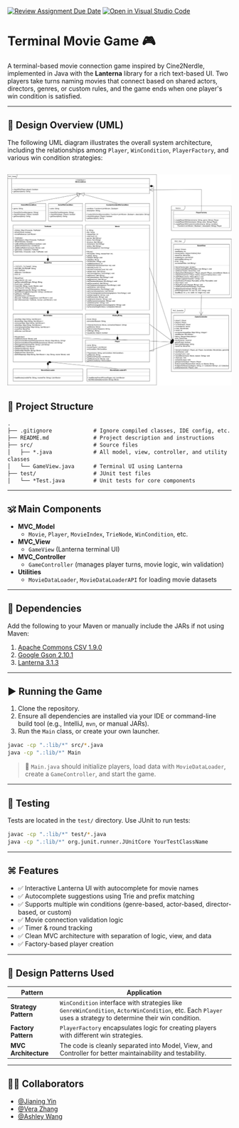 
[![Review Assignment Due Date](https://classroom.github.com/assets/deadline-readme-button-22041afd0340ce965d47ae6ef1cefeee28c7c493a6346c4f15d667ab976d596c.svg)](https://classroom.github.com/a/nK589Lr0)
[![Open in Visual Studio Code](https://classroom.github.com/assets/open-in-vscode-2e0aaae1b6195c2367325f4f02e2d04e9abb55f0b24a779b69b11b9e10269abc.svg)](https://classroom.github.com/online_ide?assignment_repo_id=18841672&assignment_repo_type=AssignmentRepo)

# Terminal Movie Game 🎮

A terminal-based movie connection game inspired by Cine2Nerdle, implemented in Java with the **Lanterna** library for a rich text-based UI. Two players take turns naming movies that connect based on shared actors, directors, genres, or custom rules, and the game ends when one player's win condition is satisfied.

---
## 📐 Design Overview (UML)

The following UML diagram illustrates the overall system architecture, including the relationships among `Player`, `WinCondition`, `PlayerFactory`, and various win condition strategies:

![UML Diagram](./CIT5940FinalProject.jpg)
---
## 📂 Project Structure

```
.
├── .gitignore             # Ignore compiled classes, IDE config, etc.
├── README.md              # Project description and instructions
├── src/                   # Source files
│   ├── *.java             # All model, view, controller, and utility classes
│   └── GameView.java      # Terminal UI using Lanterna
├── test/                  # JUnit test files
│   └── *Test.java         # Unit tests for core components
```

---

## 🕉 Main Components

* **MVC_Model**
  * `Movie`, `Player`, `MovieIndex`, `TrieNode`, `WinCondition`, etc.
* **MVC_View**
  * `GameView` (Lanterna terminal UI)
* **MVC_Controller**
  * `GameController` (manages player turns, movie logic, win validation)
* **Utilities**
  * `MovieDataLoader`, `MovieDataLoaderAPI` for loading movie datasets

---

## 📆 Dependencies

Add the following to your Maven or manually include the JARs if not using Maven:

1. [Apache Commons CSV 1.9.0](https://mvnrepository.com/artifact/org.apache.commons/commons-csv/1.9.0)
2. [Google Gson 2.10.1](https://mvnrepository.com/artifact/com.google.code.gson/gson/2.10.1)
3. [Lanterna 3.1.3](https://mvnrepository.com/artifact/com.googlecode.lanterna/lanterna/3.1.3)

---

## ▶️ Running the Game

1. Clone the repository.
2. Ensure all dependencies are installed via your IDE or command-line build tool (e.g., IntelliJ, `mvn`, or manual JARs).
3. Run the `Main` class, or create your own launcher.

```bash
javac -cp ".:lib/*" src/*.java
java -cp ".:lib/*" Main
```

> 📝 `Main.java` should initialize players, load data with `MovieDataLoader`, create a `GameController`, and start the game.

---

## 🔪 Testing

Tests are located in the `test/` directory. Use JUnit to run tests:

```bash
javac -cp ".:lib/*" test/*.java
java -cp ".:lib/*" org.junit.runner.JUnitCore YourTestClassName
```

---

## ⌘️ Features

* ✅ Interactive Lanterna UI with autocomplete for movie names
* ✅ Autocomplete suggestions using Trie and prefix matching
* ✅ Supports multiple win conditions (genre-based, actor-based, director-based, or custom)
* ✅ Movie connection validation logic
* ✅ Timer & round tracking
* ✅ Clean MVC architecture with separation of logic, view, and data
* ✅ Factory-based player creation

---

## 🧠 Design Patterns Used

| Pattern             | Application                                                                                          |
|---------------------|------------------------------------------------------------------------------------------------------|
| **Strategy Pattern**| `WinCondition` interface with strategies like `GenreWinCondition`, `ActorWinCondition`, etc. Each `Player` uses a strategy to determine their win condition. |
| **Factory Pattern** | `PlayerFactory` encapsulates logic for creating players with different win strategies.              |
| **MVC Architecture**| The code is cleanly separated into Model, View, and Controller for better maintainability and testability. |

---

## 🧑‍💻 Collaborators

- [@Jianing Yin](https://github.com/CatherineYin1213)  
- [@Vera Zhang](https://github.com/VeraZhangYH)  
- [@Ashley Wang](https://github.com/AshleyWang29)


